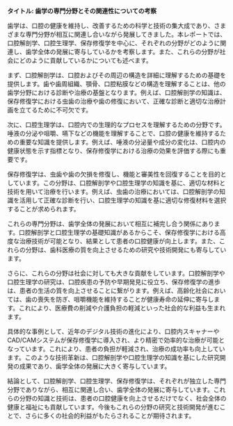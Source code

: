 **タイトル: 歯学の専門分野とその関連性についての考察**

歯学は、口腔の健康を維持し、改善するための科学と技術の集大成であり、さまざまな専門分野が相互に関連し合いながら発展してきました。本レポートでは、口腔解剖学、口腔生理学、保存修復学を中心に、それぞれの分野がどのように関連し、歯学全体の発展に寄与しているかを考察します。また、これらの分野が社会にどのように貢献しているかについても述べます。

まず、口腔解剖学は、口腔およびその周辺の構造を詳細に理解するための基礎を提供します。歯や歯周組織、顎骨、口腔粘膜などの構造を理解することは、他の歯学分野における診断や治療の基盤となります。例えば、口腔解剖学の知識は、保存修復学における虫歯の治療や歯の修復において、正確な診断と適切な治療計画を立てるために不可欠です。

次に、口腔生理学は、口腔内での生理的なプロセスを理解するための分野です。唾液の分泌や咀嚼、嚥下などの機能を理解することで、口腔の健康を維持するための重要な知識を提供します。例えば、唾液の分泌量や成分の変化は、口腔内の健康状態を示す指標となり、保存修復学における治療の効果を評価する際にも重要です。

保存修復学は、虫歯や歯の欠損を修復し、機能と審美性を回復することを目的としています。この分野は、口腔解剖学や口腔生理学の知識を基に、適切な材料と技術を用いて治療を行います。例えば、虫歯の治療においては、口腔解剖学の知識を活用して正確な診断を行い、口腔生理学の知識を基に適切な修復材料を選択することが求められます。

これらの専門分野は、歯学全体の発展において相互に補完し合う関係にあります。口腔解剖学と口腔生理学の基礎知識があるからこそ、保存修復学における高度な治療技術が可能となり、結果として患者の口腔健康が向上します。また、これらの分野は、歯科医療の質を向上させるための研究や技術開発にも寄与しています。

さらに、これらの分野は社会に対しても大きな貢献をしています。口腔解剖学や口腔生理学の研究は、口腔疾患の予防や早期発見に役立ち、保存修復学の進歩は、患者の生活の質を向上させることに繋がります。例えば、高齢化社会においては、歯の喪失を防ぎ、咀嚼機能を維持することが健康寿命の延伸に寄与します。これにより、医療費の削減や介護負担の軽減といった社会的な利益も生まれます。

具体的な事例として、近年のデジタル技術の進化により、口腔内スキャナーやCAD/CAMシステムが保存修復学に導入され、より精密で効率的な治療が可能となっています。これにより、患者の負担が軽減され、治療の成功率も向上しています。このような技術革新は、口腔解剖学や口腔生理学の知識を基にした研究開発の成果であり、歯学全体の発展に大きく寄与しています。

結論として、口腔解剖学、口腔生理学、保存修復学は、それぞれが独立した専門分野でありながら、相互に関連し合い、歯学全体の発展に寄与しています。これらの分野の知識と技術は、患者の口腔健康を向上させるだけでなく、社会全体の健康と福祉にも貢献しています。今後もこれらの分野の研究と技術開発が進むことで、さらに多くの社会的利益がもたらされることが期待されます。